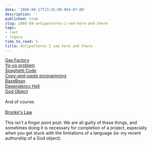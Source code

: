 ```yaml
---
date: '2008-09-17T13:35:00.004-07:00'
description: ''
published: true
slug: 2008-09-antipatterns-i-see-here-and-there
tags:
- rant
- legacy
time_to_read: 5
title: Antipatterns I see here and there
---
```


<a href="http://en.wikipedia.org/wiki/Gas_factory">Gas Factory</a><br /><a href="http://en.wikipedia.org/wiki/Yo-yo_problem">Yo-yo problem</a><br /><a href="http://en.wikipedia.org/wiki/Spaghetti_code">Spaghetti Code</a><br /><a href="http://en.wikipedia.org/wiki/Copy_and_paste_programming">Copy-and-paste programming</a><br /><a href="http://en.wikipedia.org/wiki/BaseBean">BaseBean</a><br /><a href="http://en.wikipedia.org/wiki/Dependency_hell">Dependency Hell</a><br /><a href="http://en.wikipedia.org/wiki/God_object">God Object</a><br /><br />And of course:<br /><br /><a href="http://en.wikipedia.org/wiki/Brooks%27s_law">Brooke's Law</a><br /><br />This isn't a finger point post.  We are all guilty of these things, and sometimes doing it is necessary for completion of a project, especially when you get stuck with the limitations of a language (ie: my recent authorship of a God object).